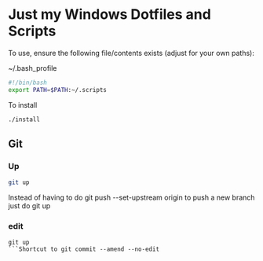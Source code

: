 # Just my Windows Dotfiles and Scripts

To use, ensure the following file/contents exists (adjust for your own paths):

~/.bash_profile

```bash
#!/bin/bash
export PATH=$PATH:~/.scripts
```

To install

```bash
./install
```

## Git


### Up
```bash
git up
```
Instead of having to do git push --set-upstream origin <branchname> to push a new branch just do git up

### edit
```edit
git up
```Shortcut to git commit --amend --no-edit